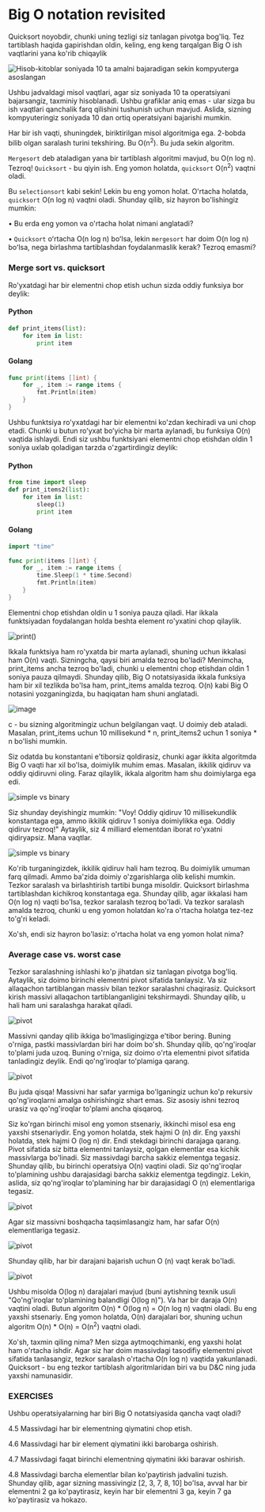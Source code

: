 # Big O notation revisited

Quicksort noyobdir, chunki uning tezligi siz tanlagan pivotga bog'liq. Tez tartiblash haqida gapirishdan oldin, keling, eng keng tarqalgan Big O ish vaqtlarini yana ko'rib chiqaylik

![Hisob-kitoblar soniyada 10 ta amalni bajaradigan sekin kompyuterga asoslangan](image-33.png)

Ushbu jadvaldagi misol vaqtlari, agar siz soniyada 10 ta operatsiyani bajarsangiz, taxminiy hisoblanadi. Ushbu grafiklar aniq emas - ular sizga bu ish vaqtlari qanchalik farq qilishini tushunish uchun mavjud. Aslida, sizning kompyuteringiz soniyada 10 dan ortiq operatsiyani bajarishi mumkin.

Har bir ish vaqti, shuningdek, biriktirilgan misol algoritmiga ega. 2-bobda bilib olgan saralash turini tekshiring. Bu O(n<sup>2</sup>). Bu juda sekin algoritm.

`Mergesort` deb ataladigan yana bir tartiblash algoritmi mavjud, bu O(n log n). Tezroq! `Quicksort` - bu qiyin ish. Eng yomon holatda, `quicksort` O(n<sup>2</sup>) vaqtni oladi.

Bu `selectionsort` kabi sekin! Lekin bu eng yomon holat. O'rtacha holatda, `quicksort` O(n log n) vaqtni oladi. Shunday qilib, siz hayron bo'lishingiz mumkin:

• Bu erda eng yomon va o'rtacha holat nimani anglatadi?

• `Quicksort` oʻrtacha O(n log n) boʻlsa, lekin `mergesort` har doim O(n log n) boʻlsa, nega birlashma tartiblashdan foydalanmaslik kerak? Tezroq emasmi?


### Merge sort vs. quicksort

Ro'yxatdagi har bir elementni chop etish uchun sizda oddiy funksiya bor deylik:


#### Python
```python
def print_items(list):
    for item in list:
        print item
```

#### Golang
```go
func print(items []int) {
    for _, item := range items {
        fmt.Println(item)
    }
}
```

Ushbu funktsiya ro'yxatdagi har bir elementni ko'zdan kechiradi va uni chop etadi. Chunki u butun roʻyxat boʻyicha bir marta aylanadi, bu funksiya O(n) vaqtida ishlaydi. Endi siz ushbu funktsiyani elementni chop etishdan oldin 1 soniya uxlab qoladigan tarzda o'zgartirdingiz deylik:

#### Python
```python
from time import sleep
def print_items2(list):
    for item in list:
        sleep(1)
        print item
```

#### Golang
```go
import "time"

func print(items []int) {
    for _, item := range items {
        time.Sleep(1 * time.Second)
        fmt.Println(item)
    }
}
```

Elementni chop etishdan oldin u 1 soniya pauza qiladi. Har ikkala funktsiyadan foydalangan holda beshta element ro'yxatini chop qilaylik.

![print()](image-34.png)

Ikkala funktsiya ham ro'yxatda bir marta aylanadi, shuning uchun ikkalasi ham O(n) vaqti. Sizningcha, qaysi biri amalda tezroq bo'ladi? Menimcha, print_items ancha tezroq bo'ladi, chunki u elementni chop etishdan oldin 1 soniya pauza qilmaydi. Shunday qilib, Big O notatsiyasida ikkala funksiya ham bir xil tezlikda bo'lsa ham, print_items amalda tezroq. O(n) kabi Big O notasini yozganingizda, bu haqiqatan ham shuni anglatadi.

![image](image-35.png)

c - bu sizning algoritmingiz uchun belgilangan vaqt. U doimiy deb ataladi. Masalan, print_items uchun 10 millisekund * n, print_items2 uchun 1 soniya * n bo'lishi mumkin.

Siz odatda bu konstantani e'tiborsiz qoldirasiz, chunki agar ikkita algoritmda Big O vaqti har xil bo'lsa, doimiylik muhim emas. Masalan, ikkilik qidiruv va oddiy qidiruvni oling. Faraz qilaylik, ikkala algoritm ham shu doimiylarga ega edi.

![simple vs binary](image-36.png)

Siz shunday deyishingiz mumkin: "Voy! Oddiy qidiruv 10 millisekundlik konstantaga ega, ammo ikkilik qidiruv 1 soniya doimiylikka ega. Oddiy qidiruv tezroq!" Aytaylik, siz 4 milliard elementdan iborat ro'yxatni qidiryapsiz. Mana vaqtlar.

![simple vs binary](image-37.png)

Ko'rib turganingizdek, ikkilik qidiruv hali ham tezroq. Bu doimiylik umuman farq qilmadi. Ammo ba'zida doimiy o'zgarishlarga olib kelishi mumkin. Tezkor saralash va birlashtirish tartibi bunga misoldir. Quicksort birlashma tartiblashdan kichikroq konstantaga ega. Shunday qilib, agar ikkalasi ham O(n log n) vaqti bo'lsa, tezkor saralash tezroq bo'ladi. Va tezkor saralash amalda tezroq, chunki u eng yomon holatdan ko'ra o'rtacha holatga tez-tez to'g'ri keladi.

Xo'sh, endi siz hayron bo'lasiz: o'rtacha holat va eng yomon holat nima?

### Average case vs. worst case

Tezkor saralashning ishlashi ko'p jihatdan siz tanlagan pivotga bog'liq. Aytaylik, siz doimo birinchi elementni pivot sifatida tanlaysiz. Va siz allaqachon tartiblangan massiv bilan tezkor saralashni chaqirasiz. Quicksort kirish massivi allaqachon tartiblanganligini tekshirmaydi. Shunday qilib, u hali ham uni saralashga harakat qiladi.

![pivot](image-38.png)

Massivni qanday qilib ikkiga bo'lmasligingizga e'tibor bering. Buning o'rniga, pastki massivlardan biri har doim bo'sh. Shunday qilib, qo'ng'iroqlar to'plami juda uzoq. Buning o'rniga, siz doimo o'rta elementni pivot sifatida tanladingiz deylik. Endi qo'ng'iroqlar to'plamiga qarang.

![pivot](image-39.png)

Bu juda qisqa! Massivni har safar yarmiga bo'lganingiz uchun ko'p rekursiv qo'ng'iroqlarni amalga oshirishingiz shart emas. Siz asosiy ishni tezroq urasiz va qo'ng'iroqlar to'plami ancha qisqaroq.

Siz ko'rgan birinchi misol eng yomon stsenariy, ikkinchi misol esa eng yaxshi stsenariydir. Eng yomon holatda, stek hajmi O (n) dir. Eng yaxshi holatda, stek hajmi O (log n) dir. Endi stekdagi birinchi darajaga qarang. Pivot sifatida siz bitta elementni tanlaysiz, qolgan elementlar esa kichik massivlarga bo'linadi. Siz massivdagi barcha sakkiz elementga tegasiz. Shunday qilib, bu birinchi operatsiya O(n) vaqtini oladi. Siz qo'ng'iroqlar to'plamining ushbu darajasidagi barcha sakkiz elementga tegdingiz. Lekin, aslida, siz qo'ng'iroqlar to'plamining har bir darajasidagi O (n) elementlariga tegasiz.

![pivot](image-40.png)

Agar siz massivni boshqacha taqsimlasangiz ham, har safar O(n) elementlariga tegasiz.

![pivot](image-41.png)

Shunday qilib, har bir darajani bajarish uchun O (n) vaqt kerak bo'ladi.

![pivot](image-42.png)

Ushbu misolda O(log n) darajalari mavjud (buni aytishning texnik usuli "Qo'ng'iroqlar to'plamining balandligi O(log n)"). Va har bir daraja O(n) vaqtini oladi. Butun algoritm O(n) * O(log n) = O(n log n) vaqtni oladi. Bu eng yaxshi stsenariy. Eng yomon holatda, O(n) darajalari bor, shuning uchun algoritm O(n) * O(n) = O(n<sup>2</sup>) vaqtni oladi.

Xo'sh, taxmin qiling nima? Men sizga aytmoqchimanki, eng yaxshi holat ham o'rtacha ishdir. Agar siz har doim massivdagi tasodifiy elementni pivot sifatida tanlasangiz, tezkor saralash o'rtacha O(n log n) vaqtida yakunlanadi. Quicksort - bu eng tezkor tartiblash algoritmlaridan biri va bu D&C ning juda yaxshi namunasidir.

### EXERCISES
Ushbu operatsiyalarning har biri Big O notatsiyasida qancha vaqt oladi?

4.5 Massivdagi har bir elementning qiymatini chop etish.

4.6 Massivdagi har bir element qiymatini ikki barobarga oshirish.

4.7 Massivdagi faqat birinchi elementning qiymatini ikki baravar oshirish.

4.8 Massivdagi barcha elementlar bilan ko'paytirish jadvalini tuzish. Shunday qilib, agar sizning massivingiz [2, 3, 7, 8, 10] bo'lsa, avval har bir elementni 2 ga ko'paytirasiz, keyin har bir elementni 3 ga, keyin 7 ga ko'paytirasiz va hokazo.

